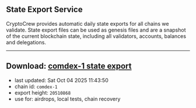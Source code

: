 ## State Export Service
CryptoCrew provides automatic daily state exports for all chains we validate. State export files can be used as genesis files and are a snapshot of the current blockchain state, including all validators, accounts, balances and delegations.

---
**Download: [comdex-1 state export](https://dl-eu2.ccvalidators.com/SERVICE/comdex/comdex-1_export_20510868.json)**
---

- last updated: Sat Oct 04 2025 11:43:50
- chain id: `comdex-1`
- export height: `20510868`
- use for: airdrops, local tests, chain recovery
